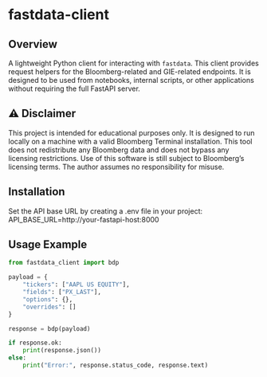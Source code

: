 # fastdata-client

## Overview
A lightweight Python client for interacting with `fastdata`. This client provides request helpers for the Bloomberg-related and GIE-related endpoints. It is designed to be used from notebooks, internal scripts, or other applications without requiring the full FastAPI server.

## ⚠️ Disclaimer 
This project is intended for educational purposes only. It is designed to run locally on a machine with a valid Bloomberg Terminal installation. This tool does not redistribute any Bloomberg data and does not bypass any licensing restrictions. Use of this software is still subject to Bloomberg’s licensing terms. The author assumes no responsibility for misuse.

## Installation
Set the API base URL by creating a .env file in your project:
API_BASE_URL=http://your-fastapi-host:8000

## Usage Example

```python
from fastdata_client import bdp

payload = {
    "tickers": ["AAPL US EQUITY"],
    "fields": ["PX_LAST"],
    "options": {},
    "overrides": []
}

response = bdp(payload)

if response.ok:
    print(response.json())
else:
    print("Error:", response.status_code, response.text)
```

